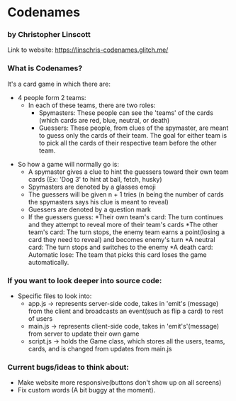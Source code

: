 # Codenames
### by Christopher Linscott

Link to website: https://linschris-codenames.glitch.me/

### What is Codenames?

It's a card game in which there are:
* 4 people form 2 teams:
  * In each of these teams, there are two roles:
    * Spymasters: These people can see the 'teams' of the cards (which cards are red, blue, neutral, or death)
    * Guessers: These people, from clues of the spymaster, are meant to guess only the cards of their team.
The goal for either team is to pick all the cards of their respective team before the other team.
- So how a game will normally go is:
  - A spymaster gives a clue to hint the guessers toward their own team cards (Ex: 'Dog 3' to hint at ball, fetch, husky)
   - Spymasters are denoted by a glasses emoji
  - The guessers will be given n + 1 tries (n being the number of cards the spymasters says his clue is meant to reveal) 
   - Guessers are denoted by a question mark
  - If the guessers guess:
    *Their own team's card: The turn continues and they attempt to reveal more of their team's cards
    *The other team's card: The turn stops, the enemy team earns a point(losing a card they need to reveal) and becomes enemy's turn
    *A neutral card: The turn stops and switches to the enemy
    *A death card: Automatic lose: The team that picks this card loses the game automatically.

### If you want to look deeper into source code:
- Specific files to look into:
  - app.js -> represents server-side code, takes in 'emit's (message) from the client and broadcasts an event(such as flip a card) to rest of users
  - main.js -> represents client-side code, takes in 'emit's'(message) from server to update their own game
  - script.js -> holds the Game class, which stores all the users, teams, cards, and is changed from updates from main.js
  
### Current bugs/ideas to think about:
- Make website more responsive(buttons don't show up on all screens)
- Fix custom words (A bit buggy at the moment).

